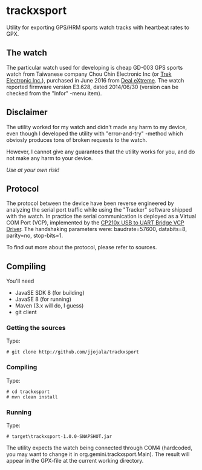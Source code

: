 # trackxsport
Utility for exporting GPS/HRM sports watch tracks with heartbeat rates to GPX.

## The watch

The particular watch used for developing is cheap GD-003 GPS sports watch
from Taiwanese company Chou Chin Electronic Inc (or
[Trek Electronic Inc.](http://www.treklimited.com/)), purchased in June
2016 from 
[Deal eXtreme](http://www.dx.com/p/gd-003-multi-function-outdoor-digital-sport-watch-w-pedometer-gps-compass-backlight-navy-354517#.V6rwr6Isw-o).
The watch reported firmware version E3.628, dated 2014/06/30
(version can be checked from the "Infor" -menu item).

## Disclaimer

The utility worked for my watch and didn't made any harm to my device,
even though I developed the utility with "error-and-try" -method which
obviosly produces tons of broken requests to the watch.

However, I cannot give any guarantees that the utility works
for you, and do not make any harm to your device. 

*Use at your own risk!*


## Protocol

The protocol between the device have been reverse engineered by analyzing the serial port traffic while using
the "Tracker" software shipped with the watch. In practice the serial communication is deployed as a Virtual COM Port
(VCP), implemented by the
[CP210x USB to UART Bridge VCP Driver](https://www.silabs.com/products/mcu/Pages/USBtoUARTBridgeVCPDrivers.aspx).
The handshaking parameters were: baudrate=57600, databits=8, parity=no, stop-bits=1.

To find out more about the protocol, please refer to sources.

## Compiling

You'll need
* JavaSE SDK 8 (for building)
* JavaSE 8 (for running)
* Maven (3.x will do, I guess)
* git client

### Getting the sources

Type:
```
# git clone http://github.com/jjojala/trackxsport
```

### Compiling

Type:

```
# cd trackxsport
# mvn clean install
```

### Running

Type:
```
# target\trackxsport-1.0.0-SNAPSHOT.jar
```

The utility expects the watch being connected through COM4 (hardcoded,
you may want to change it in org.gemini.trackxsport.Main). The result will
appear in the GPX-file at the current working directory.

